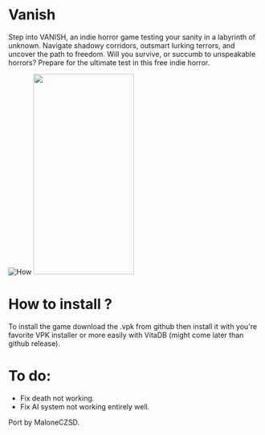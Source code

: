 # Vanish
Step into VANISH, an indie horror game testing your sanity in a labyrinth of unknown. Navigate shadowy corridors, outsmart lurking terrors, and uncover the path to freedom. Will you survive, or succumb to unspeakable horrors? Prepare for the ultimate test in this free indie horror.

![How](https://github.com/user-attachments/assets/cb79582e-ba7d-4354-9892-fd62735433f8)
<img src="https://github.com/user-attachments/assets/cb79582e-ba7d-4354-9892-fd62735433f8" width="200" height="400" />

# How to install ?
To install the game download the .vpk from github then install it with you're favorite VPK installer or more easily with VitaDB (might come later than github release).

# To do:
- Fix death not working.
- Fix AI system not working entirely well.

Port by MaloneCZSD.

